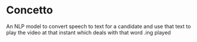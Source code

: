 # Concetto
An NLP model to convert speech to text for a candidate and use that text to play the video at that instant which deals with that word .ing played
